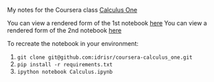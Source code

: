 My notes for the Coursera class [Calculus One](https://www.coursera.org/learn/calculus1)

You can view a rendered form of the 1st notebook [here](http://nbviewer.ipython.org/github/idrisr/coursera-calculus_one/blob/master/Calculus1.ipynb)
You can view a rendered form of the 2nd notebook [here](http://nbviewer.ipython.org/github/idrisr/coursera-calculus_one/blob/master/Calculus2.ipynb)

To recreate the notebook in your environment:

1. `git clone git@github.com:idrisr/coursera-calculus_one.git`
2. `pip install -r requirements.txt`
3. `ipython notebook Calculus.ipynb`
